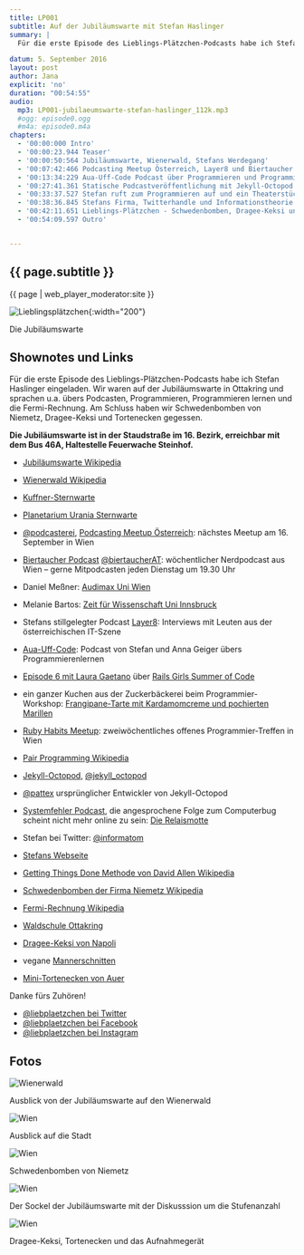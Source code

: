 ```yaml
---
title: LP001
subtitle: Auf der Jubiläumswarte mit Stefan Haslinger
summary: |
  Für die erste Episode des Lieblings-Plätzchen-Podcasts habe ich Stefan Haslinger eingeladen. Wir waren auf der Jubiläumswarte in Ottakring und sprachen u.a. übers Podcasten, Programmieren, Programmieren lernen und die Fermi-Rechnung. Am Schluss haben wir Schwedenbomben von Niemetz, Dragee-Keksi und Tortenecken gegessen.

datum: 5. September 2016
layout: post
author: Jana
explicit: 'no'
duration: "00:54:55"
audio:
  mp3: LP001-jubilaeumswarte-stefan-haslinger_112k.mp3
  #ogg: episode0.ogg
  #m4a: episode0.m4a
chapters:
  - '00:00:000 Intro'
  - '00:00:23.944 Teaser'
  - '00:00:50:564 Jubiläumswarte, Wienerwald, Stefans Werdegang'
  - '00:07:42:466 Podcasting Meetup Österreich, Layer8 und Biertaucher Podcast'
  - '00:13:34:229 Aua-Uff-Code Podcast über Programmieren und Programmieren Lernen'
  - '00:27:41.361 Statische Podcastveröffentlichung mit Jekyll-Octopod'
  - '00:33:37.527 Stefan ruft zum Programmieren auf und ein Theaterstück auf Swahili'
  - '00:38:36.845 Stefans Firma, Twitterhandle und Informationstheorie @informatom'
  - '00:42:11.651 Lieblings-Plätzchen - Schwedenbomben, Dragee-Keksi und Tortenecken - und die Fermi-Rechnung'
  - '00:54:09.597 Outro'


---
```


## {{ page.subtitle }}

{{ page | web_player_moderator:site }}


  ![Lieblingsplätzchen](http://www.lieblings-plaetzchen.com/photos/LP001/lp001-titelbild.jpg){:width="200"}

  Die Jubiläumswarte

## Shownotes und Links

Für die erste Episode des Lieblings-Plätzchen-Podcasts habe ich Stefan Haslinger eingeladen. Wir waren auf der Jubiläumswarte in Ottakring und sprachen u.a. übers Podcasten, Programmieren, Programmieren lernen und die Fermi-Rechnung. Am Schluss haben wir Schwedenbomben von Niemetz, Dragee-Keksi und Tortenecken gegessen.

**Die Jubiläumswarte ist in der Staudstraße im 16. Bezirk, erreichbar mit dem Bus 46A, Haltestelle Feuerwache Steinhof.**


  * [Jubiläumswarte Wikipedia](https://de.wikipedia.org/wiki/Jubil%C3%A4umswarte)
  * [Wienerwald Wikipedia](https://de.wikipedia.org/wiki/Wienerwald)
  * [Kuffner-Sternwarte](http://kuffner-sternwarte.at/index.php)
  * [Planetarium Urania Sternwarte](http://www.planetarium-wien.at/astronomie_urania.html)


  * [@podcasterei](http://www.twitter.com/podcasterei), [Podcasting Meetup Österreich](http://www.meetup.com/de-DE/Podcasting-Meetup-Osterreich/): nächstes Meetup am 16. September in Wien
  * [Biertaucher Podcast](http://spielend-programmieren.at/de:podcast:biertaucher) [@biertaucherAT](http:://www.twitter.com/biertaucherAT): wöchentlicher Nerdpodcast aus Wien – gerne Mitpodcasten jeden Dienstag um 19.30 Uhr
  * Daniel Meßner: [Audimax Uni Wien](https://medienportal.univie.ac.at/uniview/wissenschaft-gesellschaft/podcast-detail/artikel/audimax-01-osteuropa-historiker-oliver-schmitt-im-gespraech/)
  * Melanie Bartos: [Zeit für Wissenschaft Uni Innsbruck](https://www.uibk.ac.at/podcast/zeit/)
  * Stefans stillgelegter Podcast [Layer8](https://layer8.informatom.com/): Interviews mit Leuten aus der österreichischen IT-Szene


  * [Aua-Uff-Code](http://www.aua-uff-co.de): Podcast von Stefan und Anna Geiger übers Programmierenlernen
  * [Episode 6 mit Laura Gaetano](https://aua-uff-co.de/2016/06/11/episode6.html#3c4f43f4) über [Rails Girls Summer of Code](http://railsgirlssummerofcode.org/)
  * ein ganzer Kuchen aus der Zuckerbäckerei beim Programmier-Workshop: [Frangipane-Tarte mit Kardamomcreme und pochierten Marillen](http://zuckerbaeckerei.com/2016/08/frangipane-tarte-mit-kardamomcreme-und-pochierten-marillen/)
  * [Ruby Habits Meetup](https://www.meetup.com/de-DE/RubyHabits/): zweiwöchentliches offenes Programmier-Treffen in Wien
  * [Pair Programming Wikipedia](https://de.wikipedia.org/wiki/Paarprogrammierung)


  * [Jekyll-Octopod](http://jekyll-octopod.github.io/), [@jekyll_octopod](https://twitter.com/jekyll_octopod)
  * [@pattex](https://twitter.com/pattex) ursprünglicher Entwickler von Jekyll-Octopod


  * [Systemfehler Podcast](http://viertausendhertz.de/systemfehler/), die angesprochene Folge zum Computerbug scheint nicht mehr online zu sein: [Die Relaismotte](http://christian-grasse.net/systemfehler-folge-1-die-relaismotte-eine-geschichte-des-programmierfehlers/)


  * Stefan bei Twitter: [@informatom](http://www.twitter.com/informatom)
  * [Stefans Webseite](http://www.informatom.com)
  * [Getting Things Done Methode von David Allen Wikipedia](https://en.wikipedia.org/wiki/Getting_Things_Done)


  * [Schwedenbomben der Firma Niemetz Wikipedia](https://de.wikipedia.org/wiki/Schwedenbombe)
  * [Fermi-Rechnung Wikipedia](https://de.wikipedia.org/wiki/Fermi-Problem)
  * [Waldschule Ottakring](https://www.wien.gv.at/umwelt/wald/bildung/waldschule-ottakring.html)
  * [Dragee-Keksi von Napoli](http://www.winak.at/drageekeksi)
  * vegane [Mannerschnitten](http://www.manner.com/)
  * [Mini-Tortenecken von Auer](http://www.auer-blaschke.at/de/koestlichkeiten/torten-ecken)

Danke fürs Zuhören!

  *  [@liebplaetzchen bei Twitter](http://www.twitter.com/liebplaetzchen)
  *  [@liebplaetzchen bei Facebook](http://www.facebook.com/liebplaetzchen)
  *  [@liebplaetzchen bei Instagram](http://www.instagram.com/liebplaetzchen)

## Fotos

  ![Wienerwald](http://www.lieblings-plaetzchen.com/photos/LP001/lp001-wienerwald.jpg)

  Ausblick von der Jubiläumswarte auf den Wienerwald

  ![Wien](http://www.lieblings-plaetzchen.com/photos/LP001/lp-001-ausblick-auf-wien.jpg)

  Ausblick auf die Stadt  

  ![Wien](http://www.lieblings-plaetzchen.com/photos/LP001/lp001-schwedenbomben.jpg)

  Schwedenbomben von Niemetz

  ![Wien](http://www.lieblings-plaetzchen.com/photos/LP001/lp-001-sockel.jpg)

  Der Sockel der Jubiläumswarte mit der Diskusssion um die Stufenanzahl

  ![Wien](http://www.lieblings-plaetzchen.com/photos/LP001/lp-001-drageekeksi-tortenecken.jpg)

  Dragee-Keksi, Tortenecken und das Aufnahmegerät
